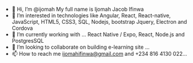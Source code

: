 - 👋 Hi, I’m @ijomah
     My full name is Ijomah Jacob Ifinwa
- 👀 I’m interested in technologies like Angular, React, React-native, JavaScript, HTML5, CSS3, SQL, Nodejs, bootstrap Jquery, Electron and Cordova 
- 🌱 I’m currently working with ... React Native / Expo, React, Node.js and PostgresSQL
- 💞️ I’m looking to collaborate on building e-learning site ...
- 📫 How to reach me ijomahifinwa@gmail.com and +234 816 4130 022...

<!---
ijomah/ijomah is a ✨ special ✨ repository because its `README.md` (this file) appears on your GitHub profile.
You can click the Preview link to take a look at your changes.
--->
